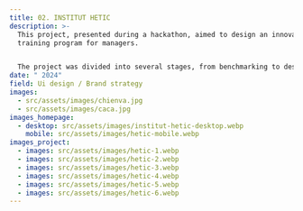 ```yaml
---
title: 02. INSTITUT HETIC
description: >-
  This project, presented during a hackathon, aimed to design an innovative
  training program for managers.


  The project was divided into several stages, from benchmarking to designing mockups, including wireframes and the UX research phase.
date: " 2024"
field: Ui design / Brand strategy
images:
  - src/assets/images/chienva.jpg
  - src/assets/images/caca.jpg
images_homepage:
  - desktop: src/assets/images/institut-hetic-desktop.webp
    mobile: src/assets/images/hetic-mobile.webp
images_project:
  - images: src/assets/images/hetic-1.webp
  - images: src/assets/images/hetic-2.webp
  - images: src/assets/images/hetic-3.webp
  - images: src/assets/images/hetic-4.webp
  - images: src/assets/images/hetic-5.webp
  - images: src/assets/images/hetic-6.webp
---
```

